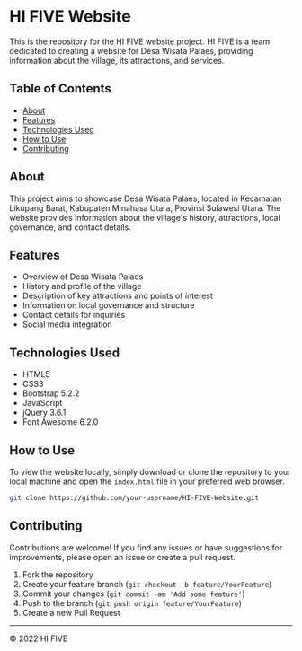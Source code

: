 # HI FIVE Website

This is the repository for the HI FIVE website project. HI FIVE is a team dedicated to creating a website for Desa Wisata Palaes, providing information about the village, its attractions, and services.

## Table of Contents

- [About](#about)
- [Features](#features)
- [Technologies Used](#technologies-used)
- [How to Use](#how-to-use)
- [Contributing](#contributing)

## About

This project aims to showcase Desa Wisata Palaes, located in Kecamatan Likupang Barat, Kabupaten Minahasa Utara, Provinsi Sulawesi Utara. The website provides information about the village's history, attractions, local governance, and contact details.

## Features

- Overview of Desa Wisata Palaes
- History and profile of the village
- Description of key attractions and points of interest
- Information on local governance and structure
- Contact details for inquiries
- Social media integration

## Technologies Used

- HTML5
- CSS3
- Bootstrap 5.2.2
- JavaScript
- jQuery 3.6.1
- Font Awesome 6.2.0

## How to Use

To view the website locally, simply download or clone the repository to your local machine and open the `index.html` file in your preferred web browser.

```bash
git clone https://github.com/your-username/HI-FIVE-Website.git
```

## Contributing

Contributions are welcome! If you find any issues or have suggestions for improvements, please open an issue or create a pull request.

1. Fork the repository
2. Create your feature branch (`git checkout -b feature/YourFeature`)
3. Commit your changes (`git commit -am 'Add some feature'`)
4. Push to the branch (`git push origin feature/YourFeature`)
5. Create a new Pull Request

---

© 2022 HI FIVE
